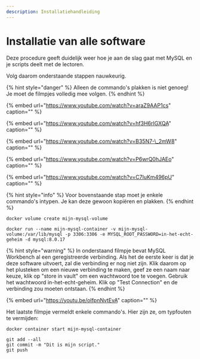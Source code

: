```yaml
---
description: Installatiehandleiding
---
```


# Installatie van alle software

Deze procedure geeft duidelijk weer hoe je aan de slag gaat met MySQL en je scripts deelt met de lectoren.

Volg daarom onderstaande stappen nauwkeurig.

{% hint style="danger" %}
Alleen de commando's plakken is niet genoeg! Je moet de filmpjes volledig mee volgen.
{% endhint %}

{% embed url="https://www.youtube.com/watch?v=araZ9AAP1cs" caption="" %}

{% embed url="https://www.youtube.com/watch?v=hf3H6rIGXQA" caption="" %}

{% embed url="https://www.youtube.com/watch?v=B35N7-\_2mW8" caption="" %}

{% embed url="https://www.youtube.com/watch?v=P6wrQ0hJAEo" caption="" %}

{% embed url="https://www.youtube.com/watch?v=C7IuKm496pU" caption="" %}

{% hint style="info" %}
Voor bovenstaande stap moet je enkele commando's intypen. Je kan deze gewoon kopiëren en plakken.
{% endhint %}

```text
docker volume create mijn-mysql-volume
```

```text
docker run --name mijn-mysql-container -v mijn-mysql-volume:/var/lib/mysql -p 3306:3306 -e MYSQL_ROOT_PASSWORD=in-het-echt-geheim -d mysql:8.0.17
```

{% hint style="warning" %}
In onderstaand filmpje bevat MySQL Workbench al een geregistreerde verbinding. Als het de eerste keer is dat je deze software uitvoert, zal die verbinding er nog niet zijn. Klik daarom op het plusteken om een nieuwe verbinding te maken, geef ze een naam naar keuze, klik op "store in vault" om een wachtwoord toe te voegen. Gebruik het wachtwoord in-het-echt-geheim. Klik op "Test Connection" en de verbinding zou moeten ontstaan.
{% endhint %}

{% embed url="https://youtu.be/oIfpnNvtEvA" caption="" %}

Het laatste filmpje vermeldt enkele commando's. Hier zijn ze, om typfouten te vermijden:

```text
docker container start mijn-mysql-container
```

```text
git add --all
git commit -m "Dit is mijn script."
git push
```

